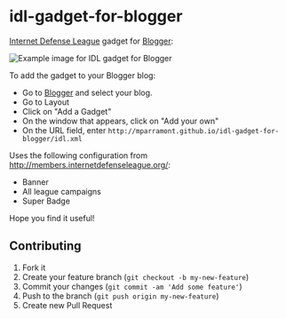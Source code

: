 idl-gadget-for-blogger
======================

[Internet Defense League](http://internetdefenseleague.org) gadget for [Blogger](http://www.blogger.com):

![Example image for IDL gadget for Blogger](http://mparramont.github.io/idl-gadget-for-blogger/example_image.png)

To add the gadget to your Blogger blog:

* Go to [Blogger](http://www.blogger.com) and select your blog.
* Go to Layout
* Click on "Add a Gadget"
* On the window that appears, click on "Add your own"
* On the URL field, enter `http://mparramont.github.io/idl-gadget-for-blogger/idl.xml`

Uses the following configuration from http://members.internetdefenseleague.org/:
* Banner
* All league campaigns
* Super Badge

Hope you find it useful!

## Contributing

1. Fork it
2. Create your feature branch (`git checkout -b my-new-feature`)
3. Commit your changes (`git commit -am 'Add some feature'`)
4. Push to the branch (`git push origin my-new-feature`)
5. Create new Pull Request

